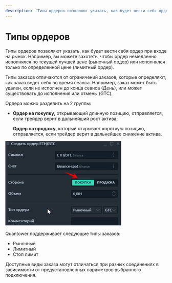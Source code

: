 ```yaml
---
description: 'Типы ордеров позволяют указать, как будет вести себя ордер при входе на рынок.'
---
```


# Типы ордеров

Типы ордеров позволяют указать, как будет вести себя ордер при входе на рынок. Например, вы можете захотеть, чтобы ордер немедленно исполнялся по текущей лучшей цене \(рыночный ордер\) или исполнялся только по определенной цене \(лимитный ордер\).

Типы заказов отличаются от ограничений заказов, которые определяют, как заказ ведет себя во время сеанса. Например, заказ может быть удален, если не исполнен до конца сеанса \(День\), или может существовать до исполнения или отмены \(GTC\).

Ордера можно разделить на 2 группы:

* **Ордер на покупку,** открывающий длинную позицию, отправляется, если трейдер верит в дальнейший рост актива;

  **Ордер на продажу**, который открывает короткую позицию, отправляется, если трейдер верит в дальнейшее снижение актива.

![](../../.gitbook/assets/order-pokupka-prodazha.png)

Quantower поддерживает следующие типы заказов:

* Рыночный
* Лимитный
* Стоп лимит

Доступные виды заказа могут отличаться при разных соединениях в зависимости от предустановленных параметров выбранного подключения.

